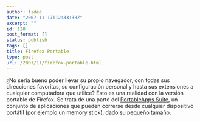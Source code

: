```yaml
---
author: fideo
date: "2007-11-17T12:33:38Z"
excerpt: ""
id: 128
post_format: []
status: publish
tags: []
title: Firefox Portable
type: post
url: /2007/11/firefox-portable.html
---
```

¿No sería bueno poder llevar su propio navegador, con todas sus direcciones favoritas, su configuración personal y hasta sus extensiones a cualquier computadora que utilice? Esto es una realidad con la versión portable de Firefox. Se trata de una parte del [PortableApps Suite](http://portableapps.com/suite), un conjunto de aplicaciones que pueden correrse desde cualquier dispositivo portátil (por ejemplo un memory stick), dado su pequeño tamaño.

